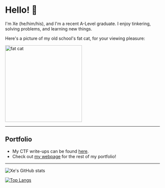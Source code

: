 # Hello! 💫

I'm Xe (he/him/his), and I'm a recent A-Level graduate. I enjoy tinkering, solving problems, and learning new things.

Here's a picture of my old school's fat cat, for your viewing pleasure:

<img src="https://user-images.githubusercontent.com/40383042/117833514-fafbfc00-b2a8-11eb-9bf1-c36bba423463.png" width="250" alt="fat cat" />

---

## Portfolio
* My CTF write-ups can be found [here](https://blog.xeniafiorenza.me).
* Check out [my webpage](https://xeniafiorenza.me) for the rest of my portfolio!

___

![Xe's GitHub stats](https://github-readme-stats.vercel.app/api?username=xeniafiorenza&count_private=true&show_icons=true&theme=omni&include_all_commits=true&hide=stars,issues)

[![Top Langs](https://github-readme-stats.vercel.app/api/top-langs/?username=xeniafiorenza&theme=omni&layout=compact&exclude_repo=dotvim,nvim-config)](https://github.com/anuraghazra/github-readme-stats)


<!--
**xeniafiorenza/xeniafiorenza** is a ✨ _special_ ✨ repository because its `README.md` (this file) appears on your GitHub profile.

Here are some ideas to get you started:

- 🔭 I’m currently working on ...
- 🌱 I’m currently learning ...
- 👯 I’m looking to collaborate on ...
- 🤔 I’m looking for help with ...
- 💬 Ask me about ...
- 📫 How to reach me: ...
- 😄 Pronouns: ...
- ⚡ Fun fact: ...
-->

